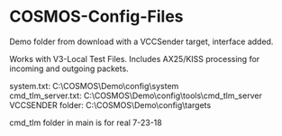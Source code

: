# COSMOS-Config-Files
Demo folder from download with a VCCSender target, interface added.

Works with V3-Local Test Files.
Includes AX25/KISS processing for incoming and outgoing packets.

system.txt: C:\COSMOS\Demo\config\system  
cmd_tlm_server.txt: C:\COSMOS\Demo\config\tools\cmd_tlm_server  
VCCSENDER folder: C:\COSMOS\Demo\config\targets

cmd_tlm folder in main is for real 7-23-18
